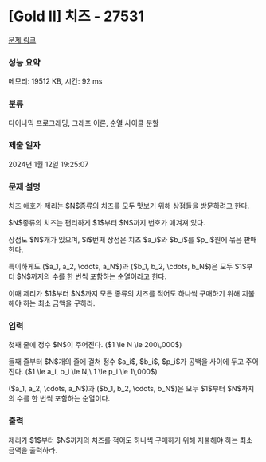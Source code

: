 # [Gold II] 치즈 - 27531 

[문제 링크](https://www.acmicpc.net/problem/27531) 

### 성능 요약

메모리: 19512 KB, 시간: 92 ms

### 분류

다이나믹 프로그래밍, 그래프 이론, 순열 사이클 분할

### 제출 일자

2024년 1월 12일 19:25:07

### 문제 설명

<p>치즈 애호가 제리는 $N$종류의 치즈를 모두 맛보기 위해 상점들을 방문하려고 한다.</p>

<p>$N$종류의 치즈는 편리하게 $1$부터 $N$까지 번호가 매겨져 있다.</p>

<p>상점도 $N$개가 있으며, $i$번째 상점은 치즈 $a_i$와 $b_i$를 $p_i$원에 묶음 판매한다.</p>

<p>특이하게도 ($a_1, a_2, \cdots, a_N$)과 ($b_1, b_2, \cdots, b_N$)은 모두 $1$부터 $N$까지의 수를 한 번씩 포함하는 순열이라고 한다.</p>

<p>이때 제리가 $1$부터 $N$까지 모든 종류의 치즈를 적어도 하나씩 구매하기 위해 지불해야 하는 최소 금액을 구하라.</p>

### 입력 

 <p>첫째 줄에 정수 $N$이 주어진다. ($1 \le N \le 200\,000$)</p>

<p>둘째 줄부터 $N$개의 줄에 걸쳐 정수 $a_i$, $b_i$, $p_i$가 공백을 사이에 두고 주어진다. ($1 \le a_i, b_i \le N,\ 1 \le p_i \le 1\,000$)</p>

<p>($a_1, a_2, \cdots, a_N$)과 ($b_1, b_2, \cdots, b_N$)은 모두 $1$부터 $N$까지의 수를 한 번씩 포함하는 순열이다.</p>

### 출력 

 <p>제리가 $1$부터 $N$까지의 치즈를 적어도 하나씩 구매하기 위해 지불해야 하는 최소 금액을 출력하라.</p>

